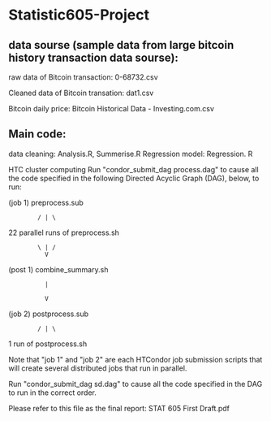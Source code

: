 # Statistic605-Project

## data sourse (sample data from large bitcoin history transaction data sourse):
raw data of Bitcoin transaction: 0-68732.csv

Cleaned data of Bitcoin transation: dat1.csv

Bitcoin daily price: Bitcoin Historical Data - Investing.com.csv

## Main code:
data cleaning: Analysis.R, Summerise.R
Regression model: Regression. R

HTC cluster computing
 Run "condor_submit_dag process.dag" to cause all the code specified in
 the following Directed Acyclic Graph (DAG), below, to run:
              
 (job 1)  preprocess.sub
 
            / | \
            
   22 parallel runs of preprocess.sh
   
            \ | /
              V
              
 (post 1) combine_summary.sh
 
              |
              
              V
              
 (job 2)  postprocess.sub
 
            / | \
   
   1 run of postprocess.sh


 Note that "job 1" and "job 2" are each HTCondor job submission
 scripts that will create several distributed jobs that run in
 parallel.
 
Run "condor_submit_dag sd.dag" to cause all the code specified in the DAG to run in the correct order.



Please refer to this file as the final report: STAT 605 First Draft.pdf
